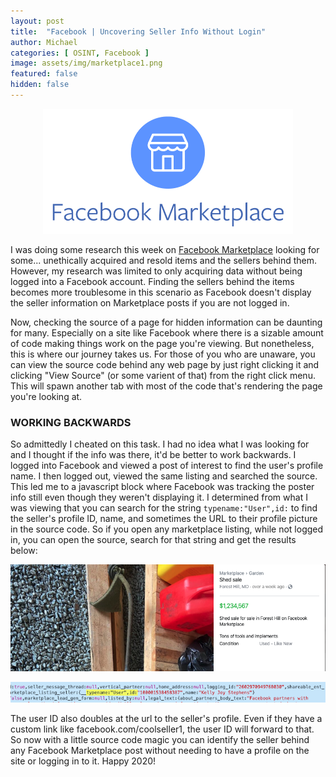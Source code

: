 ```yaml
---
layout: post
title:  "Facebook | Uncovering Seller Info Without Login"
author: Michael
categories: [ OSINT, Facebook ]
image: assets/img/marketplace1.png
featured: false
hidden: false
---
```

<center><p><img src="/assets/img/marketplace1.png" height="200" width="400"></p></center>

<p>I was doing some research this week on <a href="https://www.facebook.com/marketplace/" target="_blank">Facebook Marketplace</a> looking for some... unethically acquired and resold items and the sellers behind them. However, my research was limited to only acquiring data without being logged into a Facebook account. Finding the sellers behind the items becomes more troublesome in this scenario as Facebook doesn't display the seller information on Marketplace posts if you are not logged in.</p>

<p>Now, checking the source of a page for hidden information can be daunting for many. Especially on a site like Facebook where there is a sizable amount of code making things work on the page you're viewing. But nonetheless, this is where our journey takes us. For those of you who are unaware, you can view the source code behind any web page by just right clicking it and clicking "View Source" (or some varient of that) from the right click menu. This will spawn another tab with most of the code that's rendering the page you're looking at.</p>

### WORKING BACKWARDS

<p>So admittedly I cheated on this task. I had no idea what I was looking for and I thought if the info was there, it'd be better to work backwards. I logged into Facebook and viewed a post of interest to find the user's profile name. I then logged out, viewed the same listing and searched the source. This led me to a javascript block where Facebook was tracking the poster info still even though they weren't displaying it. I determined from what I was viewing that you can search for the string <code>typename:"User",id:</code> to find the seller's profile ID, name, and sometimes the URL to their profile picture in the source code. So if you open any marketplace listing, while not logged in, you can open the source, search for that string and get the results below:</p>
<center><p><img src="/assets/img/marketplace2.png"></p></center>
<center><p><img src="/assets/img/marketplace3.png"></p></center>

<p>The user ID also doubles at the url to the seller's profile. Even if they have a custom link like facebook.com/coolseller1, the user ID will forward to that. So now with a little source code magic you can identify the seller behind any Facebook Marketplace post without needing to have a profile on the site or logging in to it. Happy 2020!</p>
